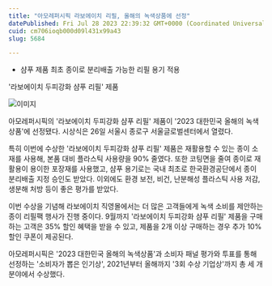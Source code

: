 ```yaml
---
title: "아모레퍼시픽 라보에이치 리필, 올해의 녹색상품에 선정"
datePublished: Fri Jul 28 2023 22:39:32 GMT+0000 (Coordinated Universal Time)
cuid: cm706ioqb000d09l431x99a43
slug: 5684

---
```



- 샴푸 제품 최초 종이로 분리배출 가능한 리필 용기 적용

'라보에이치 두피강화 샴푸 리필' 제품

![이미지](https://cdn.hashnode.com/res/hashnode/image/upload/v1739260034465/aa363570-5137-4dc9-88e4-6f46811c652e.jpeg)

아모레퍼시픽의 '라보에이치 두피강화 샴푸 리필' 제품이 '2023 대한민국 올해의 녹색상품'에 선정됐다. 시상식은 26일 서울시 종로구 서울글로벌센터에서 열렸다.

특히 이번에 수상한 '라보에이치 두피강화 샴푸 리필' 제품은 재활용할 수 있는 종이 소재를 사용해, 본품 대비 플라스틱 사용량을 90% 줄였다. 또한 코팅면을 줄여 종이로 재활용이 용이한 포장재를 사용했고, 샴푸 용기로는 국내 최초로 한국환경공단에서 종이 분리배출 지정 승인도 받았다. 이외에도 환경 보전, 비건, 난분해성 플라스틱 사용 저감, 생분해 처방 등이 좋은 평가를 받았다.

이번 수상을 기념해 라보에이치 직영몰에서는 더 많은 고객들에게 녹색 소비를 제안하는 종이 리필팩 행사가 진행 중이다. 9월까지 '라보에이치 두피강화 샴푸 리필' 제품을 구매하는 고객은 35% 할인 혜택을 받을 수 있고, 제품을 2개 이상 구매하는 경우 추가 10% 할인 쿠폰이 제공된다.

아모레퍼시픽은 '2023 대한민국 올해의 녹색상품'과 소비자 패널 평가와 투표를 통해 선정하는 '소비자가 뽑은 인기상', 2021년부터 올해까지 '3회 수상 기업상'까지 총 세 개 분야에서 수상했다.